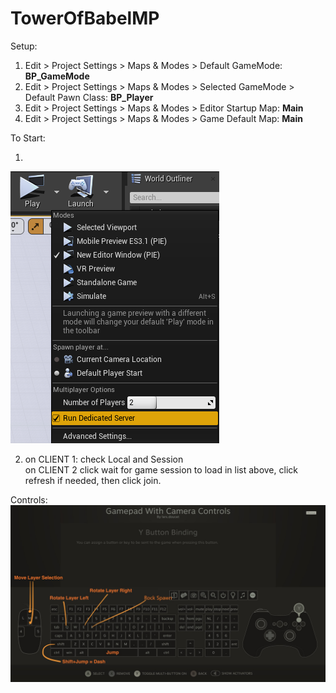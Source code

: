 # TowerOfBabelMP

Setup:

1. Edit > Project Settings > Maps & Modes > Default GameMode: **BP_GameMode**
2. Edit > Project Settings > Maps & Modes > Selected GameMode > Default Pawn Class:  **BP_Player**
3. Edit > Project Settings > Maps & Modes > Editor Startup Map: **Main**
4. Edit > Project Settings > Maps & Modes > Game Default Map: **Main**


To Start:

1.
![](mp_setup.png)

2. on CLIENT 1: check Local and Session  
on CLIENT 2 click wait for game session to load in list above, click refresh if needed,
 then click join.

Controls:
![](Content/Assets/Images/controls.jpg)

